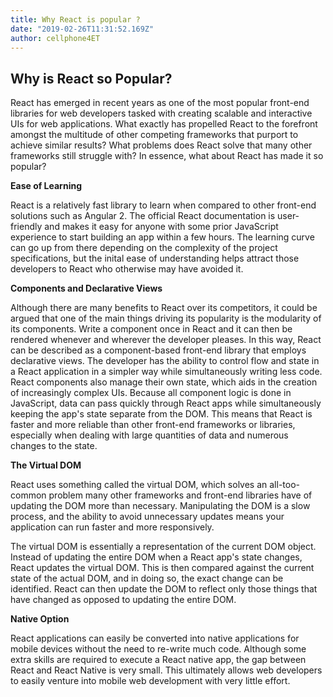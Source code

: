 ```yaml
---
title: Why React is popular ?
date: "2019-02-26T11:31:52.169Z"
author: cellphone4ET
---
```


## Why is React so Popular?

React has emerged in recent years as one of the most popular front-end libraries for web developers tasked with creating scalable and interactive UIs for web applications. What exactly has propelled React to the forefront amongst the multitude of other competing frameworks that purport to achieve similar results? What problems does React solve that many other frameworks still struggle with? In essence, what about React has made it so popular?

**Ease of Learning**

React is a relatively fast library to learn when compared to other front-end solutions such as Angular 2. The official React documentation is user-friendly and makes it easy for anyone with some prior JavaScript experience to start building an app within a few hours. The learning curve can go up from there depending on the complexity of the project specifications, but the inital ease of understanding helps attract those developers to React who otherwise may have avoided it.

**Components and Declarative Views**

Although there are many benefits to React over its competitors, it could be argued that one of the main things driving its popularity is the modularity of its components. Write a component once in React and it can then be rendered whenever and wherever the developer pleases. In this way, React can be described as a component-based front-end library that employs declarative views. The developer has the ability to control flow and state in a React application in a simpler way while simultaneously writing less code. React components also manage their own state, which aids in the creation of increasingly complex UIs. Because all component logic is done in JavaScript, data can pass quickly through React apps while simultaneously keeping the app's state separate from the DOM. This means that React is faster and more reliable than other front-end frameworks or libraries, especially when dealing with large quantities of data and numerous changes to the state.

**The Virtual DOM**

React uses something called the virtual DOM, which solves an all-too-common problem many other frameworks and front-end libraries have of updating the DOM more than necessary. Manipulating the DOM is a slow process, and the ability to avoid unnecessary updates means your application can run faster and more responsively.

The virtual DOM is essentially a representation of the current DOM object. Instead of updating the entire DOM when a React app's state changes, React updates the virtual DOM. This is then compared against the current state of the actual DOM, and in doing so, the exact change can be identified. React can then update the DOM to reflect only those things that have changed as opposed to updating the entire DOM.

**Native Option**

React applications can easily be converted into native applications for mobile devices without the need to re-write much code. Although some extra skills are required to execute a React native app, the gap between React and React Native is very small. This ultimately allows web developers to easily venture into mobile web development with very little effort.
